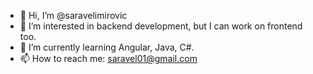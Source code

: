 - 👋 Hi, I’m @saravelimirovic
- 👀 I’m interested in backend development, but I can work on frontend too.
- 🌱 I’m currently learning Angular, Java, C#.
- 📫 How to reach me: saravel01@gmail.com

<!---
saravelimirovic/saravelimirovic is a ✨ special ✨ repository because its `README.md` (this file) appears on your GitHub profile.
You can click the Preview link to take a look at your changes.
--->

